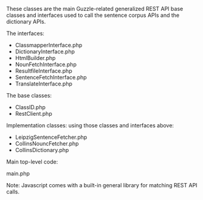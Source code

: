 These classes are the main Guzzle-related generalized REST API base classes and interfaces used to call the sentence corpus APIs and the dictionary APIs.

The interfaces:


- ClassmapperInterface.php
- DictionaryInterface.php
- HtmlBuilder.php
- NounFetchInterface.php
- ResultfileInterface.php
- SentenceFetchInterface.php
- TranslateInterface.php


The base classes:

- ClassID.php
- RestClient.php 

Implementation classes: 
using those classes and interfaces above:

- LeipzigSentenceFetcher.php
- CollinsNouncFetcher.php
- CollinsDictionary.php


Main top-level code:

main.php


Note: Javascript comes with a built-in general library for matching REST API calls.
